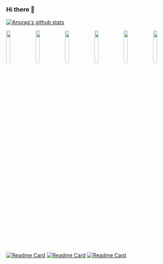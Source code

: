 ### Hi there 👋

[![Anurag's github stats](https://github-readme-stats.vercel.app/api?username=kururu-abdo&show_icons=true)](https://github.com/anuraghazra/github-readme-stats)

<p>  
  <code><img width="15%" src="https://www.vectorlogo.zone/logos/android/android-ar21.svg"></code>
  <code><img width="15%" src="https://www.vectorlogo.zone/logos/java/java-horizontal.svg"></code>
  <code><img width="15%" src="https://www.vectorlogo.zone/logos/kotlinlang/kotlinlang-ar21.svg"></code>
  <code><img width="15%" src="https://www.vectorlogo.zone/logos/flutterio/flutterio-ar21.svg"></code>
  <code><img width="15%" src="https://www.vectorlogo.zone/logos/dartlang/dartlang-ar21.svg"></code>
  <code><img width="15%" src="https://www.vectorlogo.zone/logos/reactjs/reactjs-ar21.svg"></code>
</p>

[![Readme Card](https://github-readme-stats.vercel.app/api/pin/?username=kururu-abdo&repo=Scan2Pdf)](https://github.com/kururu-abdo/Scan2Pdf)
[![Readme Card](https://github-readme-stats.vercel.app/api/pin/?username=kururu-abdo&repo=youtube_clone)](https://github.com/kururu-abdo/youtube_clone)
[![Readme Card](https://github-readme-stats.vercel.app/api/pin/?username=kururu-abdo&repo=PasswordManager)](https://github.com/kururu-abdo/PasswordManager)
